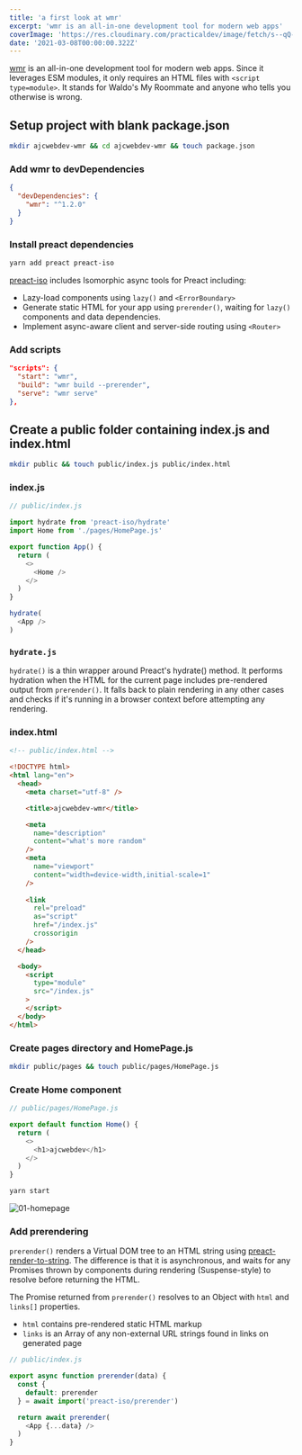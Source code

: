 ```yaml
---
title: 'a first look at wmr'
excerpt: 'wmr is an all-in-one development tool for modern web apps'
coverImage: 'https://res.cloudinary.com/practicaldev/image/fetch/s--qQ-XVjJJ--/c_imagga_scale,f_auto,fl_progressive,h_420,q_auto,w_1000/https://dev-to-uploads.s3.amazonaws.com/uploads/articles/peios1fpzh1xz9vqxlxm.jpg'
date: '2021-03-08T00:00:00.322Z'
---
```


[wmr](https://github.com/preactjs/wmr) is an all-in-one development tool for modern web apps. Since it leverages ESM modules, it only requires an HTML files with `<script type=module>`. It stands for Waldo's My Roommate and anyone who tells you otherwise is wrong.

## Setup project with blank package.json

```bash
mkdir ajcwebdev-wmr && cd ajcwebdev-wmr && touch package.json
```

### Add wmr to devDependencies

```json
{
  "devDependencies": {
    "wmr": "^1.2.0"
  }
}
```

### Install preact dependencies

```bash
yarn add preact preact-iso
```

[preact-iso](https://www.npmjs.com/package/preact-iso) includes Isomorphic async tools for Preact including:
* Lazy-load components using `lazy()` and `<ErrorBoundary>`
* Generate static HTML for your app using `prerender()`, waiting for `lazy()` components and data dependencies.
* Implement async-aware client and server-side routing using `<Router>`

### Add scripts

```json
"scripts": {
  "start": "wmr",
  "build": "wmr build --prerender",
  "serve": "wmr serve"
},
```

## Create a public folder containing index.js and index.html

```bash
mkdir public && touch public/index.js public/index.html 
```

### index.js

```javascript
// public/index.js

import hydrate from 'preact-iso/hydrate'
import Home from './pages/HomePage.js'

export function App() {
  return (
    <>
      <Home />
    </>
  )
}

hydrate(
  <App />
)
```

### `hydrate.js`

`hydrate()` is a thin wrapper around Preact's hydrate() method. It performs hydration when the HTML for the current page includes pre-rendered output from `prerender()`. It falls back to plain rendering in any other cases and checks if it's running in a browser context before attempting any rendering.

### index.html

```html
<!-- public/index.html -->

<!DOCTYPE html>
<html lang="en">
  <head>
    <meta charset="utf-8" />

    <title>ajcwebdev-wmr</title>

    <meta
      name="description"
      content="what's more random"
    />
    <meta
      name="viewport"
      content="width=device-width,initial-scale=1"
    />
	  
    <link
      rel="preload"
      as="script"
      href="/index.js"
      crossorigin
    />
  </head>

  <body>
    <script
      type="module"
      src="/index.js"
    >
    </script>
  </body>
</html>
```

### Create pages directory and HomePage.js

```bash
mkdir public/pages && touch public/pages/HomePage.js
```

### Create Home component

```javascript
// public/pages/HomePage.js

export default function Home() {
  return (
    <>
      <h1>ajcwebdev</h1>
    </>
  )
}
```

```bash
yarn start
```

![01-homepage](https://dev-to-uploads.s3.amazonaws.com/uploads/articles/ihw8d5f7sl890l4734du.png)

### Add prerendering

`prerender()` renders a Virtual DOM tree to an HTML string using [preact-render-to-string](https://github.com/preactjs/preact-render-to-string). The difference is that it is asynchronous, and waits for any Promises thrown by components during rendering (Suspense-style) to resolve before returning the HTML.

The Promise returned from `prerender()` resolves to an Object with `html` and `links[]` properties.
* `html` contains pre-rendered static HTML markup
* `links` is an Array of any non-external URL strings found in links on generated page

```js
// public/index.js

export async function prerender(data) {
  const {
    default: prerender
  } = await import('preact-iso/prerender')

  return await prerender(
    <App {...data} />
  )
}
```
